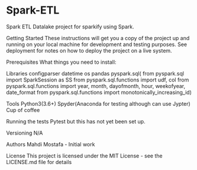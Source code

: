 # Spark-ETL
Spark ETL
Datalake project for sparkify using Spark.

Getting Started
These instructions will get you a copy of the project up and running on your local machine for development and testing purposes. See deployment for notes on how to deploy the project on a live system.

Prerequisites
What things you need to install:

Libraries
configparser
datetime
os
pandas
pyspark.sql(
from pyspark.sql import SparkSession as SS
from pyspark.sql.functions import udf, col
from pyspark.sql.functions import year, month, dayofmonth, hour, weekofyear, date_format
from pyspark.sql.functions import monotonically_increasing_id)

Tools
Python3(3.6+)
Spyder(Anaconda for testing although can use Jypter)
Cup of coffee


Running the tests
Pytest but this has not yet been set up.


Versioning
N/A

Authors
Mahdi Mostafa - Initial work

License
This project is licensed under the MIT License - see the LICENSE.md file for details
